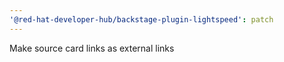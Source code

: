```yaml
---
'@red-hat-developer-hub/backstage-plugin-lightspeed': patch
---
```


Make source card links as external links
